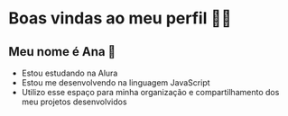 # Boas vindas ao meu perfil 🎀✨
## Meu nome é Ana 👻

- Estou estudando na Alura
- Estou me desenvolvendo na linguagem JavaScript
- Utilizo esse espaço para minha organização e compartilhamento dos meu projetos desenvolvidos
